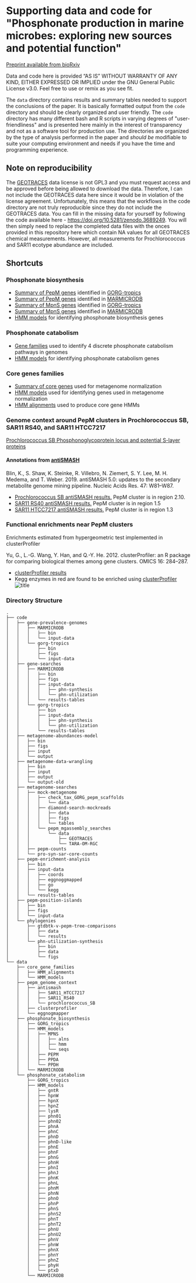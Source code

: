 # Supporting data and code for "Phosphonate production in marine microbes: exploring new sources and potential function"

[Preprint available from bioRxiv](https://www.biorxiv.org/content/10.1101/2020.11.04.368217v1)

Data and code here is provided “AS IS” WITHOUT WARRANTY OF ANY KIND, EITHER EXPRESSED OR IMPLIED under the GNU General Public License v3.0. Feel free to use or remix as you see fit.

The `data` directory contains results and summary tables needed to support the conclusions of the paper. It is basically formatted output from the `code` directory and should be clearly organized and user friendly. The `code` directory has many different bash and R scripts in varying degrees of "user-friendliness" and is presented here mainly in the interest of transparency and not as a software tool for production use. The directories are organized by the type of analysis performed in the paper and *should be* modifiable to suite your computing environment and needs if you have the time and programming experience.

## Note on reproducibility
The [GEOTRACES](https://www.bodc.ac.uk/geotraces/data/idp2017/) data license is not GPL3 and you must request access and be approved before being allowed to download the data. Therefore, I can not include the GEOTRACES data here since it would be in violation of the license agreement. Unfortunately, this means that the workflows in the code directory are not truly reproducible since they do not include the GEOTRACES data. You can fill in the missing data for yourself by following the code available here - https://doi.org/10.5281/zenodo.3689249. You will then simply need to replace the completed data files with the onces provided in this repository here which contain NA values for all GEOTRACES chemical measurements. However, all measurements for Prochlorococcus and SAR11 ecotype abundance are included.

## Shortcuts

### Phosphonate biosynthesis
- [Summary of PepM genes](data/phosphonate_biosynthesis/GORG_tropics/pepm_genes.md) identified in [GORG-tropics](https://doi.org/10.1016/j.cell.2019.11.017)
- [Summary of PepM genes](data/phosphonate_biosynthesis/MARMICRODB/pepm_genes.md) identified in [MARMICRODB](https://zenodo.org/record/3520509)
- [Summary of MpnS genes](data/phosphonate_biosynthesis/GORG_tropics/mpns_genes.md) identified in [GORG-tropics](https://doi.org/10.1016/j.cell.2019.11.017)
- [Summary of MpnS genes](data/phosphonate_biosynthesis/MARMICRODB/mpns_genes.md) identified in [MARMICRODB](https://zenodo.org/record/3520509)
- [HMM models](data/phosphonate_biosynthesis/HMM_models) for identifying phosphonate biosynthesis genes

### Phosphonate catabolism
- [Gene families](data/phosphonate_catabolism/HMM_models/phosphonate_utilization_families.md) used to identify 4 discrete phosphonate catabolism pathways in genomes
- [HMM models](data/phosphonate_catabolism/HMM_models) for identifying phosphonate catabolism genes

### Core genes families
- [Summary of core genes](data/core_gene_families/core_gene_families.tsv) used for metagenome normalization
- [HMM models](data/core_gene_families/HMM_models) used for identifying genes used in metagenome normalization
- [HMM alignments](data/core_gene_families/HMM_alignments) used to produce core gene HMMs

### Genome context around PepM clusters in Prochlorococcus SB, SAR11 RS40, and SAR11 HTCC7217

[Prochlorococcus SB Phosphonoglycoprotein locus and potential S-layer proteins](data/pepm_genome_context/eggnogmapper/phosphonoglycoprotein_biosyn_locus.tsv)

#### Annotations from [antiSMASH](https://antismash.secondarymetabolites.org/)

Blin, K., S. Shaw, K. Steinke, R. Villebro, N. Ziemert, S. Y. Lee, M. H. Medema, and T. Weber. 2019. antiSMASH 5.0: updates to the secondary metabolite genome mining pipeline. Nucleic Acids Res. 47: W81–W87.

- [Prochlorococcus SB antiSMASH results.](http://htmlpreview.github.io/?https://github.com/slhogle/phosphonates/blob/master/data/pepm_genome_context/antismash/prochlorococcus_SB/index.html) PepM cluster is in region 2.10. 
- [SAR11 RS40 antiSMASH results.](http://htmlpreview.github.io/?https://github.com/slhogle/phosphonates/blob/master/data/pepm_genome_context/antismash/SAR11_RS40/index.html) PepM cluster is in region 1.5
- [SAR11 HTCC7217 antiSMASH results.](http://htmlpreview.github.io/?https://github.com/slhogle/phosphonates/blob/master/data/pepm_genome_context/antismash/SAR11_HTCC7217/index.html) PepM cluster is in region 1.3

### Functional enrichments near PepM clusters
Enrichments estimated from hypergeometric test implemented in clusterProfiler

Yu, G., L.-G. Wang, Y. Han, and Q.-Y. He. 2012. clusterProfiler: an R package for comparing biological themes among gene clusters. OMICS 16: 284–287.

- [clusterProfiler results](data/pepm_genome_context/clusterprofiler/enrichment_scores.tsv)
- Kegg enzymes in red are found to be enriched using [clusterProfiler](https://bioconductor.org/packages/release/bioc/html/clusterProfiler.html)
![title](data/pepm_genome_context/clusterprofiler/map00520.png)


### Directory Structure
```
.
├── code
│   ├── gene-prevalence-genomes
│   │   ├── MARMICRODB
│   │   │   ├── bin
│   │   │   └── input-data
│   │   └── gorg-tropics
│   │       ├── bin
│   │       ├── figs
│   │       └── input-data
│   ├── gene-searches
│   │   ├── MARMICRODB
│   │   │   ├── bin
│   │   │   ├── figs
│   │   │   ├── input-data
│   │   │   │   ├── phn-synthesis
│   │   │   │   └── phn-utilization
│   │   │   └── results-tables
│   │   └── gorg-tropics
│   │       ├── bin
│   │       ├── input-data
│   │       │   ├── phn-synthesis
│   │       │   └── phn-utilization
│   │       └── results-tables
│   ├── metagenome-abundances-model
│   │   ├── bin
│   │   ├── figs
│   │   ├── input
│   │   └── output
│   ├── metagenome-data-wrangling
│   │   ├── bin
│   │   ├── input
│   │   ├── output
│   │   └── output-old
│   ├── metagenome-searches
│   │   ├── mock-metagenome
│   │   │   ├── check_tax_GORG_pepm_scaffolds
│   │   │   │   └── data
│   │   │   ├── diamond-search-mockreads
│   │   │   │   ├── data
│   │   │   │   ├── figs
│   │   │   │   └── tables
│   │   │   └── pepm_mgassembly_searches
│   │   │       └── data
│   │   │           ├── GEOTRACES
│   │   │           └── TARA-OM-RGC
│   │   ├── pepm-counts
│   │   └── pro-syn-sar-core-counts
│   ├── pepm-enrichment-analysis
│   │   ├── bin
│   │   ├── input-data
│   │   │   ├── coords
│   │   │   ├── eggnoggmapped
│   │   │   ├── go
│   │   │   └── kegg
│   │   └── results-tables
│   ├── pepm-position-islands
│   │   ├── bin
│   │   ├── figs
│   │   └── input-data
│   └── phylogenies
│       ├── gtdbtk-v-pepm-tree-comparisons
│       │   ├── data
│       │   └── results
│       └── phn-utilization-synthesis
│           ├── bin
│           ├── data
│           └── figs
└── data
    ├── core_gene_families
    │   ├── HMM_alignments
    │   └── HMM_models
    ├── pepm_genome_context
    │   ├── antismash
    │   │   ├── SAR11_HTCC7217
    │   │   ├── SAR11_RS40
    │   │   └── prochlorococcus_SB
    │   ├── clusterprofiler
    │   └── eggnogmapper
    ├── phosphonate_biosynthesis
    │   ├── GORG_tropics
    │   ├── HMM_models
    │   │   ├── MPNS
    │   │   │   ├── alns
    │   │   │   ├── hmm
    │   │   │   └── seqs
    │   │   ├── PEPM
    │   │   ├── PPDA
    │   │   └── PPDH
    │   └── MARMICRODB
    └── phosphonate_catabolism
        ├── GORG_tropics
        ├── HMM_models
        │   ├── gntR
        │   ├── hpnW
        │   ├── hpnX
        │   ├── hpnZ
        │   ├── lysR
        │   ├── phn01
        │   ├── phn02
        │   ├── phnA
        │   ├── phnC
        │   ├── phnD
        │   ├── phnD-like
        │   ├── phnE
        │   ├── phnF
        │   ├── phnG
        │   ├── phnH
        │   ├── phnI
        │   ├── phnJ
        │   ├── phnK
        │   ├── phnL
        │   ├── phnM
        │   ├── phnN
        │   ├── phnO
        │   ├── phnP
        │   ├── phnS
        │   ├── phnS2
        │   ├── phnT
        │   ├── phnT2
        │   ├── phnU
        │   ├── phnU2
        │   ├── phnV
        │   ├── phnW
        │   ├── phnX
        │   ├── phnY
        │   ├── phnZ
        │   ├── phyH
        │   └── ptxD
        └── MARMICRODB
```